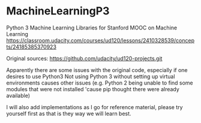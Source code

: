 # MachineLearningP3
Python 3 Machine Learning Libraries for Stanford MOOC on Machine Learning
https://classroom.udacity.com/courses/ud120/lessons/2410328539/concepts/24185385370923


Original sources: https://github.com/udacity/ud120-projects.git

Apparently there are some issues with the original code, especially if one desires to use Python3
Not using Python 3 without setting up virtual environments causes other issues (e.g. Python 2 being unable to find some modules that were not installed 'cause pip thought there were already available)

I will also add implementations as I go for reference material, please try yourself first as that is they way we will learn best.
